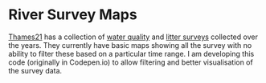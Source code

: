 River Survey Maps
==========

[Thames21](http://www.thames21.org.uk) has a collection of
[water quality](http://www.thames21.org.uk/thames-river-watch-water-quality/)
and [litter surveys](http://www.thames21.org.uk/thames-river-watch-litter/)
collected over the years. They currently have basic maps showing all the survey
with no ability to filter these based on a particular time range. I am
developing this code (originally in Codepen.io) to allow filtering and better
visualisation of the survey data.

